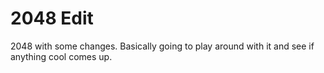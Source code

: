 # 2048 Edit

2048 with some changes. Basically going to play around with it and see if anything cool comes up.
